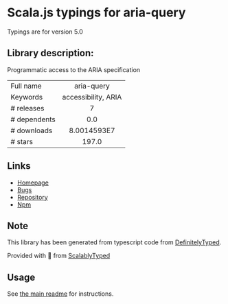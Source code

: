 
# Scala.js typings for aria-query

Typings are for version 5.0

## Library description:
Programmatic access to the ARIA specification

|                    |                 |
| ------------------ | :-------------: |
| Full name          | aria-query |
| Keywords           | accessibility, ARIA |
| # releases         | 7 |
| # dependents       | 0.0 |
| # downloads        | 8.0014593E7 |
| # stars            | 197.0 |

## Links
- [Homepage](https://github.com/A11yance/aria-query#readme)
- [Bugs](https://github.com/A11yance/aria-query/issues)
- [Repository](https://github.com/A11yance/aria-query)
- [Npm](https://www.npmjs.com/package/aria-query)
    


## Note
This library has been generated from typescript code from [DefinitelyTyped](https://definitelytyped.org).

Provided with :purple_heart: from [ScalablyTyped](https://github.com/oyvindberg/ScalablyTyped)

## Usage
See [the main readme](../../readme.md) for instructions.



